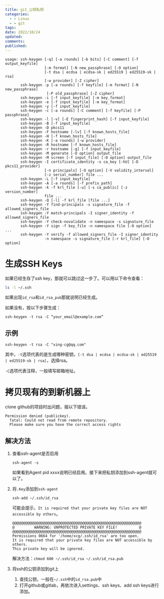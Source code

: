 ```yaml
---
title: git_公钥私钥
categories:
  - - Linux
  - - git
tags:
date: 2022/10/24
updated:
comments:
published:
---
```




```
usage: ssh-keygen [-q] [-a rounds] [-b bits] [-C comment] [-f output_keyfile]
                  [-m format] [-N new_passphrase] [-O option]
                  [-t dsa | ecdsa | ecdsa-sk | ed25519 | ed25519-sk | rsa]
                  [-w provider] [-Z cipher]
       ssh-keygen -p [-a rounds] [-f keyfile] [-m format] [-N new_passphrase]
                   [-P old_passphrase] [-Z cipher]
       ssh-keygen -i [-f input_keyfile] [-m key_format]
       ssh-keygen -e [-f input_keyfile] [-m key_format]
       ssh-keygen -y [-f input_keyfile]
       ssh-keygen -c [-a rounds] [-C comment] [-f keyfile] [-P passphrase]
       ssh-keygen -l [-v] [-E fingerprint_hash] [-f input_keyfile]
       ssh-keygen -B [-f input_keyfile]
       ssh-keygen -D pkcs11
       ssh-keygen -F hostname [-lv] [-f known_hosts_file]
       ssh-keygen -H [-f known_hosts_file]
       ssh-keygen -K [-a rounds] [-w provider]
       ssh-keygen -R hostname [-f known_hosts_file]
       ssh-keygen -r hostname [-g] [-f input_keyfile]
       ssh-keygen -M generate [-O option] output_file
       ssh-keygen -M screen [-f input_file] [-O option] output_file
       ssh-keygen -I certificate_identity -s ca_key [-hU] [-D pkcs11_provider]
                  [-n principals] [-O option] [-V validity_interval]
                  [-z serial_number] file ...
       ssh-keygen -L [-f input_keyfile]
       ssh-keygen -A [-a rounds] [-f prefix_path]
       ssh-keygen -k -f krl_file [-u] [-s ca_public] [-z version_number]
                  file ...
       ssh-keygen -Q [-l] -f krl_file [file ...]
       ssh-keygen -Y find-principals -s signature_file -f allowed_signers_file
       ssh-keygen -Y match-principals -I signer_identity -f allowed_signers_file
       ssh-keygen -Y check-novalidate -n namespace -s signature_file
       ssh-keygen -Y sign -f key_file -n namespace file [-O option] ...
       ssh-keygen -Y verify -f allowed_signers_file -I signer_identity
                  -n namespace -s signature_file [-r krl_file] [-O option]
```

# 生成SSH Keys

如果已经生存了ssh key，那就可以跳过这一步了。可以用以下命令查看：

```bash
ls -l ~/.ssh
```

如果出现`id_rsa`和`id_rsa_pub`那就说明已经生成。

如果没有，按以下步骤生成：

```
ssh-keygen -t rsa -C “your_email@example.com”
```

## 示例

`ssh-keygen -t rsa -C "xing-cg@qq.com"`

其中，`-t`选项代表的是生成哪种密钥，`[-t dsa | ecdsa | ecdsa-sk | ed25519 | ed25519-sk | rsa]`，选择rsa。

`-C`选项代表注释，一般填写邮箱地址。

# 拷贝现有的到新机器上

clone github的项目时出问题，报以下错误。

```
Permission denied (publickey).
  fatal: Could not read from remote repository.
  Please make sure you have the correct access rights
```

## 解决方法

1. 查看ssh-agent是否启用

   ```
   ssh-agent -s
   ```

   如果看到Agent pid xxxx说明已经启用。接下来把私钥添加到ssh-agent就可以了。

2. 将`.Key`添加到`ssh-agent`

   ```
   ssh-add ~/.ssh/id_rsa
   ```

   可能会提示，`It is required that your private key files are NOT accessible by others`。

   ```
   @@@@@@@@@@@@@@@@@@@@@@@@@@@@@@@@@@@@@@@@@@@@@@@@@@@@@@@@@@@
   @         WARNING: UNPROTECTED PRIVATE KEY FILE!          @
   @@@@@@@@@@@@@@@@@@@@@@@@@@@@@@@@@@@@@@@@@@@@@@@@@@@@@@@@@@@
   Permissions 0664 for '/home/xcg/.ssh/id_rsa' are too open.
   It is required that your private key files are NOT accessible by others.
   This private key will be ignored.
   ```

   解决方法：`chmod 600 ~/.ssh/id_rsa ~/.ssh/id_rsa.pub`

3. 将ssh的公钥添加到git上

   1. 查找公钥，一般在`~/.ssh`中的`id_rsa.pub`中
   2. 打开github或gitlab，再依次进入settings、ssh keys、add ssh keys进行添加。
